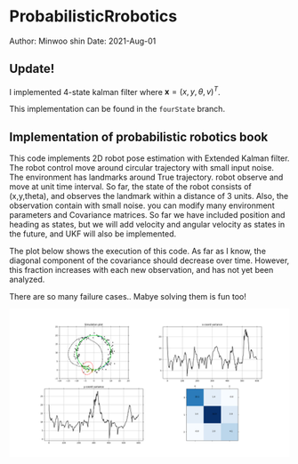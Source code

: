 # ProbabilisticRrobotics
Author: Minwoo shin
Date: 2021-Aug-01

## Update!
I implemented 4-state kalman filter where $\mathbf x=(x,y,\theta,v)^T$.


This implementation can be found in the `fourState` branch.
## Implementation of probabilistic robotics book

This code implements 2D robot pose estimation with Extended Kalman filter. The robot control move around circular trajectory with small input noise. The environment has landmarks around True trajectory. robot observe and move at unit time interval. So far, the state of the robot consists of (x,y,theta), and observes the landmark within a distance of 3 units. Also, the observation contain with small noise. you can modify many environment parameters and Covariance matrices. So far we have included position and heading as states, but we will add velocity and angular velocity as states in the future, and UKF will also be implemented.


The plot below shows the execution of this code. As far as I know, the diagonal component of the covariance should decrease over time. However, this fraction increases with each new observation, and has not yet been analyzed.


There are so many failure cases.. Mabye solving them is fun too!

![figure1](./figures/EKF.png)
